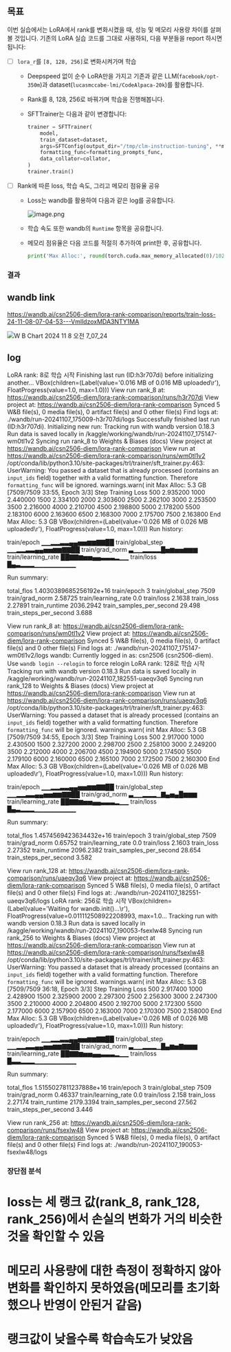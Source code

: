 ## 목표

이번 실습에서는 LoRA에서 rank를 변화시켰을 때, 성능 및 메모리 사용량 차이를 살펴볼 것입니다. 기존의 LoRA 실습 코드를 그대로 사용하되, 다음 부분들을 report 하시면 됩니다:

- [ ]  `lora_r`를 `[8, 128, 256]`로 변화시켜가며 학습
    - Deepspeed 없이 순수 LoRA만을 가지고 기존과 같은 LLM(`facebook/opt-350m`)과 dataset(`lucasmccabe-lmi/CodeAlpaca-20k`)를 활용합니다.
    - Rank를 8, 128, 256로 바꿔가며 학습을 진행해봅니다.
    - SFTTrainer는 다음과 같이 변경합니다:
        
        ```python
        trainer = SFTTrainer(
            model,
            train_dataset=dataset,
            args=SFTConfig(output_dir="/tmp/clm-instruction-tuning", **max_seq_length=128**),
            formatting_func=formatting_prompts_func,
            data_collator=collator,
        )
        trainer.train()
        ```
        
- [ ]  Rank에 따른 loss, 학습 속도, 그리고 메모리 점유율 공유
    - Loss는 wandb를 활용하여 다음과 같은 log를 공유합니다.
        
        ![image.png](https://prod-files-secure.s3.us-west-2.amazonaws.com/83c75a39-3aba-4ba4-a792-7aefe4b07895/b3073297-aa25-459d-bee9-0ed6843b447b/image.png)
        
    - 학습 속도 또한 wandb의 `Runtime` 항목을 공유합니다.
    - 메모리 점유율은 다음 코드를 적절히 추가하여 print한 후, 공유합니다.
        
        ```python
        print('Max Alloc:', round(torch.cuda.max_memory_allocated(0)/1024**3, 1), 'GB')
        ```
### 결과

## wandb link
https://wandb.ai/csn2506-diem/lora-rank-comparison/reports/train-loss-24-11-08-07-04-53---VmlldzoxMDA3NTY1MA

![W B Chart 2024  11  8  오전 7_07_24](https://github.com/user-attachments/assets/83baae28-1f6e-4574-8c12-c5809ab51227)


## log

LoRA rank: 8로 학습 시작
Finishing last run (ID:h3r707di) before initializing another...
VBox(children=(Label(value='0.016 MB of 0.016 MB uploaded\r'), FloatProgress(value=1.0, max=1.0)))
View run rank_8 at: https://wandb.ai/csn2506-diem/lora-rank-comparison/runs/h3r707di
View project at: https://wandb.ai/csn2506-diem/lora-rank-comparison
Synced 5 W&B file(s), 0 media file(s), 0 artifact file(s) and 0 other file(s)
Find logs at: ./wandb/run-20241107_175009-h3r707di/logs
Successfully finished last run (ID:h3r707di). Initializing new run:
Tracking run with wandb version 0.18.3
Run data is saved locally in /kaggle/working/wandb/run-20241107_175147-wm0tl1v2
Syncing run rank_8 to Weights & Biases (docs)
View project at https://wandb.ai/csn2506-diem/lora-rank-comparison
View run at https://wandb.ai/csn2506-diem/lora-rank-comparison/runs/wm0tl1v2
/opt/conda/lib/python3.10/site-packages/trl/trainer/sft_trainer.py:463: UserWarning: You passed a dataset that is already processed (contains an `input_ids` field) together with a valid formatting function. Therefore `formatting_func` will be ignored.
  warnings.warn(
init Max Alloc: 5.3 GB
 [7509/7509 33:55, Epoch 3/3]
Step	Training Loss
500	2.935200
1000	2.440000
1500	2.334100
2000	2.303600
2500	2.262100
3000	2.253500
3500	2.216000
4000	2.210700
4500	2.198800
5000	2.178200
5500	2.183100
6000	2.163600
6500	2.168300
7000	2.175700
7500	2.163800
End Max Alloc: 5.3 GB
VBox(children=(Label(value='0.026 MB of 0.026 MB uploaded\r'), FloatProgress(value=1.0, max=1.0)))
Run history:

train/epoch	▁▁▂▂▃▃▄▄▅▅▆▆▇▇██
train/global_step	▁▁▂▂▃▃▄▄▅▅▆▆▇▇██
train/grad_norm	▃▁▁▂▂▂▂█▅▆▅▅▆▆▆
train/learning_rate	██▇▇▆▅▅▄▄▃▃▃▂▁▁
train/loss	█▄▃▂▂▂▁▁▁▁▁▁▁▁▁

Run summary:

total_flos	1.4030389685256192e+16
train/epoch	3
train/global_step	7509
train/grad_norm	2.58725
train/learning_rate	0.0
train/loss	2.1638
train_loss	2.27891
train_runtime	2036.2942
train_samples_per_second	29.498
train_steps_per_second	3.688

View run rank_8 at: https://wandb.ai/csn2506-diem/lora-rank-comparison/runs/wm0tl1v2
View project at: https://wandb.ai/csn2506-diem/lora-rank-comparison
Synced 5 W&B file(s), 0 media file(s), 0 artifact file(s) and 0 other file(s)
Find logs at: ./wandb/run-20241107_175147-wm0tl1v2/logs
wandb: Currently logged in as: csn2506 (csn2506-diem). Use `wandb login --relogin` to force relogin
LoRA rank: 128로 학습 시작
Tracking run with wandb version 0.18.3
Run data is saved locally in /kaggle/working/wandb/run-20241107_182551-uaeqv3q6
Syncing run rank_128 to Weights & Biases (docs)
View project at https://wandb.ai/csn2506-diem/lora-rank-comparison
View run at https://wandb.ai/csn2506-diem/lora-rank-comparison/runs/uaeqv3q6
/opt/conda/lib/python3.10/site-packages/trl/trainer/sft_trainer.py:463: UserWarning: You passed a dataset that is already processed (contains an `input_ids` field) together with a valid formatting function. Therefore `formatting_func` will be ignored.
  warnings.warn(
init Max Alloc: 5.3 GB
 [7509/7509 34:55, Epoch 3/3]
Step	Training Loss
500	2.917000
1000	2.430500
1500	2.327200
2000	2.298700
2500	2.258100
3000	2.249200
3500	2.212000
4000	2.206700
4500	2.194900
5000	2.174500
5500	2.179100
6000	2.160000
6500	2.165100
7000	2.172500
7500	2.160300
End Max Alloc: 5.3 GB
VBox(children=(Label(value='0.026 MB of 0.026 MB uploaded\r'), FloatProgress(value=1.0, max=1.0)))
Run history:

train/epoch	▁▁▂▂▃▃▄▄▅▅▆▆▇▇██
train/global_step	▁▁▂▂▃▃▄▄▅▅▆▆▇▇██
train/grad_norm	▃▁▁▂▂▂▁▇▄▅▄█▆▆▆
train/learning_rate	██▇▇▆▅▅▄▄▃▃▃▂▁▁
train/loss	█▄▃▂▂▂▁▁▁▁▁▁▁▁▁

Run summary:

total_flos	1.4574569423634432e+16
train/epoch	3
train/global_step	7509
train/grad_norm	0.65752
train/learning_rate	0.0
train/loss	2.1603
train_loss	2.27352
train_runtime	2096.2382
train_samples_per_second	28.654
train_steps_per_second	3.582

View run rank_128 at: https://wandb.ai/csn2506-diem/lora-rank-comparison/runs/uaeqv3q6
View project at: https://wandb.ai/csn2506-diem/lora-rank-comparison
Synced 5 W&B file(s), 0 media file(s), 0 artifact file(s) and 0 other file(s)
Find logs at: ./wandb/run-20241107_182551-uaeqv3q6/logs
LoRA rank: 256로 학습 시작
VBox(children=(Label(value='Waiting for wandb.init()...\r'), FloatProgress(value=0.011112508922208993, max=1.0…
Tracking run with wandb version 0.18.3
Run data is saved locally in /kaggle/working/wandb/run-20241107_190053-fsexlw48
Syncing run rank_256 to Weights & Biases (docs)
View project at https://wandb.ai/csn2506-diem/lora-rank-comparison
View run at https://wandb.ai/csn2506-diem/lora-rank-comparison/runs/fsexlw48
/opt/conda/lib/python3.10/site-packages/trl/trainer/sft_trainer.py:463: UserWarning: You passed a dataset that is already processed (contains an `input_ids` field) together with a valid formatting function. Therefore `formatting_func` will be ignored.
  warnings.warn(
init Max Alloc: 5.3 GB
 [7509/7509 36:18, Epoch 3/3]
Step	Training Loss
500	2.917400
1000	2.428900
1500	2.325900
2000	2.297300
2500	2.256300
3000	2.247300
3500	2.210000
4000	2.204800
4500	2.192700
5000	2.172300
5500	2.177000
6000	2.157900
6500	2.163000
7000	2.170300
7500	2.158000
End Max Alloc: 5.3 GB
VBox(children=(Label(value='0.026 MB of 0.026 MB uploaded\r'), FloatProgress(value=1.0, max=1.0)))
Run history:

train/epoch	▁▁▂▂▃▃▄▄▅▅▆▆▇▇██
train/global_step	▁▁▂▂▃▃▄▄▅▅▆▆▇▇██
train/grad_norm	▃▁▁▂▂▂▁█▄▆▅▇▆▆▆
train/learning_rate	██▇▇▆▅▅▄▄▃▃▃▂▁▁
train/loss	█▃▃▂▂▂▁▁▁▁▁▁▁▁▁

Run summary:

total_flos	1.5155027811237888e+16
train/epoch	3
train/global_step	7509
train/grad_norm	0.46337
train/learning_rate	0.0
train/loss	2.158
train_loss	2.27174
train_runtime	2179.3394
train_samples_per_second	27.562
train_steps_per_second	3.446

View run rank_256 at: https://wandb.ai/csn2506-diem/lora-rank-comparison/runs/fsexlw48
View project at: https://wandb.ai/csn2506-diem/lora-rank-comparison
Synced 5 W&B file(s), 0 media file(s), 0 artifact file(s) and 0 other file(s)
Find logs at: ./wandb/run-20241107_190053-fsexlw48/logs

### 장단점 분석

# loss는 세 랭크 값(rank_8, rank_128, rank_256)에서 손실의 변화가 거의 비슷한 것을 확인할 수 있음
# 메모리 사용량에 대한 측정이 정확하지 않아 변화를 확인하지 못하였음(메모리를 초기화 했으나 반영이 안된거 같음)
# 랭크값이 낮을수록 학습속도가 낮았음

